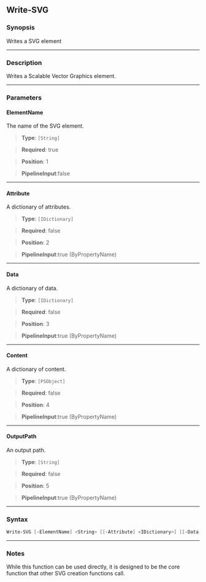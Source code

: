 
Write-SVG
---------
### Synopsis
Writes a SVG element

---
### Description

Writes a Scalable Vector Graphics element.

---
### Parameters
#### **ElementName**

The name of the SVG element.



> **Type**: ```[String]```

> **Required**: true

> **Position**: 1

> **PipelineInput**:false



---
#### **Attribute**

A dictionary of attributes.



> **Type**: ```[IDictionary]```

> **Required**: false

> **Position**: 2

> **PipelineInput**:true (ByPropertyName)



---
#### **Data**

A dictionary of data.



> **Type**: ```[IDictionary]```

> **Required**: false

> **Position**: 3

> **PipelineInput**:true (ByPropertyName)



---
#### **Content**

A dictionary of content.



> **Type**: ```[PSObject]```

> **Required**: false

> **Position**: 4

> **PipelineInput**:true (ByPropertyName)



---
#### **OutputPath**

An output path.



> **Type**: ```[String]```

> **Required**: false

> **Position**: 5

> **PipelineInput**:true (ByPropertyName)



---
### Syntax
```PowerShell
Write-SVG [-ElementName] <String> [[-Attribute] <IDictionary>] [[-Data] <IDictionary>] [[-Content] <PSObject>] [[-OutputPath] <String>] [<CommonParameters>]
```
---
### Notes
While this function can be used directly, it is designed to be the core function that other SVG creation functions call.



